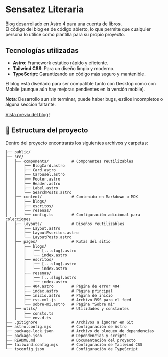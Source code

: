 # Sensatez Literaria

Blog desarrollado en Astro 4 para una cuenta de libros.  
El código del blog es de código abierto, lo que permite que cualquier persona lo utilice como plantilla para su propio proyecto.

## Tecnologías utilizadas

- **Astro**: Framework estático rápido y eficiente.
- **Tailwind CSS**: Para un diseño limpio y moderno.
- **TypeScript**: Garantizando un código más seguro y mantenible.

El blog está diseñado para ser compatible tanto con Desktop como con Mobile (aunque aún hay mejoras pendientes en la versión mobile).

**Nota**: Desarrollo aun sin terminar, puede haber bugs, estilos incompletos o alguna seccion faltante.

[Vista previa del blog!](https://sensatez-literaria.vercel.app)


## 🔧 Estructura del proyecto

Dentro del proyecto encontrarás los siguientes archivos y carpetas:

```plaintext
├── public/
├── src/
│   ├── components/          # Componentes reutilizables
│   │   ├── BlogCard.astro
│   │   ├── Card.astro
│   │   ├── Carousel.astro
│   │   ├── Footer.astro
│   │   ├── Header.astro
│   │   ├── Label.astro
│   │   └── SearchPosts.astro
│   ├── content/             # Contenido en Markdown o MDX
│   │   ├── blogs/
│   │   ├── escritos/
│   │   └── resenas/
│   │   └── config.ts        # Configuración adicional para colecciones
│   ├── layouts/             # Diseños reutilizables
│   │   ├── Layout.astro
│   │   ├── LayoutEscritos.astro
│   │   └── LayoutPosts.astro
│   ├── pages/               # Rutas del sitio
│   │   ├── blogs/
│   │   │   ├── [...slug].astro
│   │   │   └── index.astro
│   │   ├── escritos/
│   │   │   ├── [...slug].astro
│   │   │   └── index.astro
│   │   ├── resenas/
│   │   │   ├── [...slug].astro
│   │   │   └── index.astro
│   │   ├── 404.astro        # Página de error 404
│   │   ├── index.astro      # Página principal
│   │   ├── inicio.astro     # Página de inicio
│   │   ├── rss.xml.js       # Archivo RSS para el feed
│   │   └── sobre-mi.astro   # Página "Sobre mí"
│   ├── utils/               # Utilidades y constantes
│   │   ├── consts.ts
│   │   └── env.d.ts
├── .gitignore               # Archivos a ignorar en Git
├── astro.config.mjs         # Configuración de Astro
├── package-lock.json        # Archivo de bloqueo de dependencias
├── package.json             # Dependencias y scripts
├── README.md                # Documentación del proyecto
├── tailwind.config.mjs      # Configuración de Tailwind CSS
└── tsconfig.json            # Configuración de TypeScript
